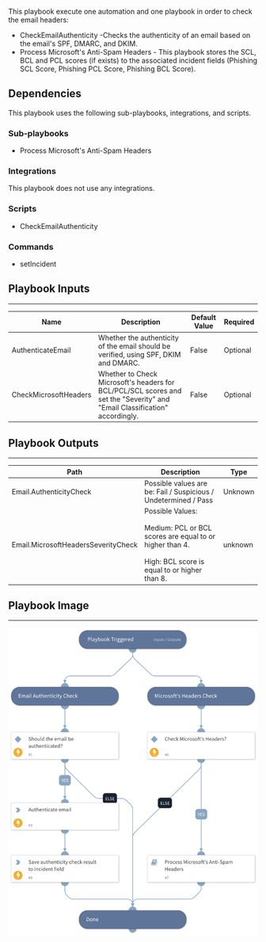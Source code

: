 This playbook execute one automation and one playbook in order to check the email headers:
* CheckEmailAuthenticity -Checks the authenticity of an email based on the email's SPF, DMARC, and DKIM.
* Process Microsoft's Anti-Spam Headers - This playbook stores the SCL, BCL and PCL scores (if exists) to the associated incident fields (Phishing SCL Score, Phishing PCL Score, Phishing BCL Score).

## Dependencies
This playbook uses the following sub-playbooks, integrations, and scripts.

### Sub-playbooks
* Process Microsoft's Anti-Spam Headers

### Integrations
This playbook does not use any integrations.

### Scripts
* CheckEmailAuthenticity

### Commands
* setIncident

## Playbook Inputs
---

| **Name** | **Description** | **Default Value** | **Required** |
| --- | --- | --- | --- |
| AuthenticateEmail | Whether the authenticity of the email should be verified, using SPF, DKIM and DMARC. | False | Optional |
| CheckMicrosoftHeaders | Whether to Check Microsoft's headers for BCL/PCL/SCL scores and set the "Severity" and "Email Classification" accordingly. | False | Optional |

## Playbook Outputs
---

| **Path** | **Description** | **Type** |
| --- | --- | --- |
| Email.AuthenticityCheck | Possible values are be: Fail / Suspicious / Undetermined / Pass | Unknown |
| Email.MicrosoftHeadersSeverityCheck | Possible Values:<br/><br/>Medium: PCL or BCL scores are equal to or higher than 4.<br/><br/>High: BCL score is equal to or higher than 8.<br/> | unknown |

## Playbook Image
---
![Email Headers Check - Generic](https://raw.githubusercontent.com/demisto/content/5153dd815b5288877b560e3fdcc3d9ab28cda57e/Packs/CommonPlaybooks/doc_files/Email_Headers_Check_-_Generic.png)